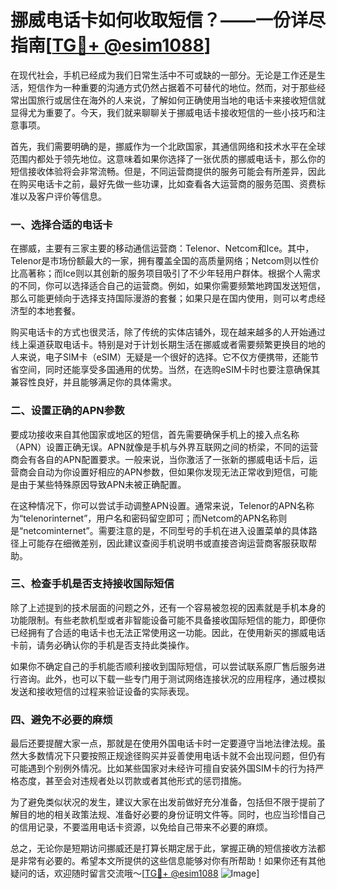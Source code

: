 # 挪威电话卡如何收取短信？——一份详尽指南[[TG💪+ @esim1088](https://t.me/s/esim1088)]

在现代社会，手机已经成为我们日常生活中不可或缺的一部分。无论是工作还是生活，短信作为一种重要的沟通方式仍然占据着不可替代的地位。然而，对于那些经常出国旅行或居住在海外的人来说，了解如何正确使用当地的电话卡来接收短信就显得尤为重要了。今天，我们就来聊聊关于挪威电话卡接收短信的一些小技巧和注意事项。

首先，我们需要明确的是，挪威作为一个北欧国家，其通信网络和技术水平在全球范围内都处于领先地位。这意味着如果你选择了一张优质的挪威电话卡，那么你的短信接收体验将会非常流畅。但是，不同运营商提供的服务可能会有所差异，因此在购买电话卡之前，最好先做一些功课，比如查看各大运营商的服务范围、资费标准以及客户评价等信息。

### 一、选择合适的电话卡

在挪威，主要有三家主要的移动通信运营商：Telenor、Netcom和Ice。其中，Telenor是市场份额最大的一家，拥有覆盖全国的高质量网络；Netcom则以性价比高著称；而Ice则以其创新的服务项目吸引了不少年轻用户群体。根据个人需求的不同，你可以选择适合自己的运营商。例如，如果你需要频繁地跨国发送短信，那么可能更倾向于选择支持国际漫游的套餐；如果只是在国内使用，则可以考虑经济型的本地套餐。

购买电话卡的方式也很灵活，除了传统的实体店铺外，现在越来越多的人开始通过线上渠道获取电话卡。特别是对于计划长期生活在挪威或者需要频繁更换目的地的人来说，电子SIM卡（eSIM）无疑是一个很好的选择。它不仅方便携带，还能节省空间，同时还能享受多国通用的优势。当然，在选购eSIM卡时也要注意确保其兼容性良好，并且能够满足你的具体需求。

### 二、设置正确的APN参数

要成功接收来自其他国家或地区的短信，首先需要确保手机上的接入点名称（APN）设置正确无误。APN就像是手机与外界互联网之间的桥梁，不同的运营商会有各自的APN配置要求。一般来说，当你激活了一张新的挪威电话卡后，运营商会自动为你设置好相应的APN参数，但如果你发现无法正常收到短信，可能是由于某些特殊原因导致APN未被正确配置。

在这种情况下，你可以尝试手动调整APN设置。通常来说，Telenor的APN名称为“telenorinternet”，用户名和密码留空即可；而Netcom的APN名称则是“netcominternet”。需要注意的是，不同型号的手机在进入设置菜单的具体路径上可能存在细微差别，因此建议查阅手机说明书或直接咨询运营商客服获取帮助。

### 三、检查手机是否支持接收国际短信

除了上述提到的技术层面的问题之外，还有一个容易被忽视的因素就是手机本身的功能限制。有些老款机型或者非智能设备可能不具备接收国际短信的能力，即便你已经拥有了合适的电话卡也无法正常使用这一功能。因此，在使用新买的挪威电话卡前，请务必确认你的手机是否支持此类操作。

如果你不确定自己的手机能否顺利接收到国际短信，可以尝试联系原厂售后服务进行咨询。此外，也可以下载一些专门用于测试网络连接状况的应用程序，通过模拟发送和接收短信的过程来验证设备的实际表现。

### 四、避免不必要的麻烦

最后还要提醒大家一点，那就是在使用外国电话卡时一定要遵守当地法律法规。虽然大多数情况下只要按照正规途径购买并妥善使用电话卡就不会出现问题，但仍有可能遇到个别例外情况。比如某些国家对未经许可擅自安装外国SIM卡的行为持严格态度，甚至会对违规者处以罚款或者其他形式的惩罚措施。

为了避免类似状况的发生，建议大家在出发前做好充分准备，包括但不限于提前了解目的地的相关政策法规、准备好必要的身份证明文件等。同时，也应当珍惜自己的信用记录，不要滥用电话卡资源，以免给自己带来不必要的麻烦。

总之，无论你是短期访问挪威还是打算长期定居于此，掌握正确的短信接收方法都是非常有必要的。希望本文所提供的这些信息能够对你有所帮助！如果你还有其他疑问的话，欢迎随时留言交流哦～[[TG💪+ @esim1088](https://t.me/s/esim1088) ![Image](https://i.postimg.cc/4NQfJmqS/Snipaste-2025-05-13-00-14-12.png)]